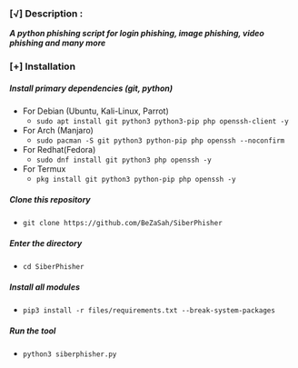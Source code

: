 

### [√] Description :

***A python phishing script for login phishing, image phishing, video phishing and many more***

### [+] Installation

##### Install primary dependencies (git, python)

 - For Debian (Ubuntu, Kali-Linux, Parrot)
    - ```sudo apt install git python3 python3-pip php openssh-client -y```
 - For Arch (Manjaro)
    - ```sudo pacman -S git python3 python-pip php openssh --noconfirm```
 - For Redhat(Fedora)
    - ```sudo dnf install git python3 php openssh -y```
 - For Termux
    - ```pkg install git python3 python-pip php openssh -y```

##### Clone this repository

 - ```git clone https://github.com/BeZaSah/SiberPhisher```

##### Enter the directory
 - ```cd SiberPhisher```

##### Install all modules
 - ```pip3 install -r files/requirements.txt --break-system-packages```

##### Run the tool
 - ```python3 siberphisher.py```

